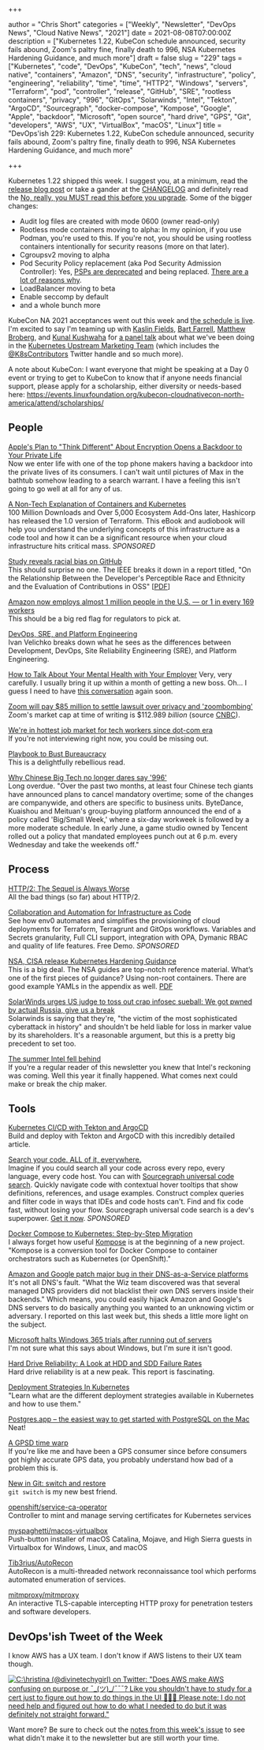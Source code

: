 +++

author = "Chris Short"
categories = ["Weekly", "Newsletter", "DevOps News", "Cloud Native News", "2021"]
date = 2021-08-08T07:00:00Z
description = ["Kubernetes 1.22, KubeCon schedule announced, security fails abound, Zoom's paltry fine, finally death to 996, NSA Kubernetes Hardening Guidance, and much more"]
draft = false
slug = "229"
tags = ["Kubernetes", "code", "DevOps", "KubeCon", "tech", "news", "cloud native", "containers", "Amazon", "DNS", "security", "infrastructure", "policy", "engineering", "reliability", "time", "time", "HTTP2", "Windows", "servers", "Terraform", "pod", "controller", "release", "GitHub", "SRE", "rootless containers", "privacy", "996", "GitOps", "Solarwinds", "Intel", "Tekton", "ArgoCD", "Sourcegraph", "docker-compose", "Kompose", "Google", "Apple", "backdoor", "Microsoft", "open source", "hard drive", "GPS", "Git", "developers", "AWS", "UX", "VirtualBox", "macOS", "Linux"]
title = "DevOps'ish 229: Kubernetes 1.22, KubeCon schedule announced, security fails abound, Zoom's paltry fine, finally death to 996, NSA Kubernetes Hardening Guidance, and much more"

+++

Kubernetes 1.22 shipped this week. I suggest you, at a minimum, read the [release blog post](https://kubernetes.io/blog/2021/08/04/kubernetes-1-22-release-announcement/) or take a gander at the [CHANGELOG](https://github.com/kubernetes/kubernetes/blob/master/CHANGELOG/CHANGELOG-1.22.md) and definitely read the [No, really, you MUST read this before you upgrade](https://github.com/kubernetes/kubernetes/blob/master/CHANGELOG/CHANGELOG-1.22.md#no-really-you-must-read-this-before-you-upgrade). Some of the bigger changes:

* Audit log files are created with mode 0600 (owner read-only)
* Rootless mode containers moving to alpha: In my opinion, if you use Podman, you're used to this. If you're not, you should be using rootless containers intentionally for security reasons (more on that later).
* Cgroupsv2 moving to alpha
* Pod Security Policy replacement (aka Pod Security Admission Controller): Yes, [PSPs are deprecated](https://devopsish.com/205/) and being replaced. [There are a lot of reasons why](https://kubernetes.io/blog/2021/04/06/podsecuritypolicy-deprecation-past-present-and-future/).
* LoadBalancer moving to beta
* Enable seccomp by default
* and a whole bunch more

KubeCon NA 2021 acceptances went out this week and [the schedule is live](https://events.linuxfoundation.org/kubecon-cloudnativecon-north-america/program/schedule/). I'm excited to say I'm teaming up with [Kaslin Fields](https://twitter.com/kaslinfields), [Bart Farrell](https://twitter.com/birthmarkbart), [Matthew Broberg](https://twitter.com/mbbroberg), and [Kunal Kushwaha](https://twitter.com/kunalstwt) for [a panel talk](https://kccncna2021.sched.com/event/lV3S) about what we've been doing in the [Kubernetes Upstream Marketing Team](https://github.com/kubernetes/community/tree/master/communication/marketing-team) (which includes the [@K8sContributors](https://twitter.com/K8sContributors/) Twitter handle and so much more).

A note about KubeCon: I want everyone that might be speaking at a Day 0 event or trying to get to KubeCon to know that if anyone needs financial support, please apply for a scholarship, either diversity or needs-based here: <https://events.linuxfoundation.org/kubecon-cloudnativecon-north-america/attend/scholarships/>

## People

[Apple's Plan to "Think Different" About Encryption Opens a Backdoor to Your Private Life](https://www.eff.org/deeplinks/2021/08/apples-plan-think-different-about-encryption-opens-backdoor-your-private-life)  
Now we enter life with one of the top phone makers having a backdoor into the private lives of its consumers. I can't wait until pictures of Max in the bathtub somehow leading to a search warrant. I have a feeling this isn't going to go well at all for any of us.

[A Non-Tech Explanation of Containers and Kubernetes](https://www.linode.com/content/declarative-cloud-infrastructure-management-terraform-linode/?utm_source=tldr&utm_medium=newsletter_sponsorship&utm_campaign=newsletter_sponsorship-tldr-terraform&utm_content=ebook-terraform&utm_term=)  
100 Million Downloads and Over 5,000 Ecosystem Add-Ons later, Hashicorp has released the 1.0 version of Terraform.  This eBook and audiobook will help you understand the underlying concepts of this infrastructure as a code tool and how it can be a significant resource when your cloud infrastructure hits critical mass. *SPONSORED*

[Study reveals racial bias on GitHub](https://www.protocol.com/policy/github-race-bias-study)  
This should surprise no one. The IEEE breaks it down in a report titled, "On the Relationship Between the Developer's Perceptible Race and Ethnicity and the Evaluation of Contributions in OSS" [[PDF](https://arxiv.org/pdf/2104.06143.pdf)]

[Amazon now employs almost 1 million people in the U.S. — or 1 in every 169 workers](https://www.nbcnews.com/business/business-news/amazon-now-employs-almost-1-million-people-u-s-or-n1275539)  
This should be a big red flag for regulators to pick at.

[DevOps, SRE, and Platform Engineering](https://iximiuz.com/en/posts/devops-sre-and-platform-engineering/)  
Ivan Velichko breaks down what he sees as the differences between Development, DevOps, Site Reliability Engineering (SRE), and Platform Engineering.

[How to Talk About Your Mental Health with Your Employer](https://hbr.org/2021/07/how-to-talk-about-your-mental-health-with-your-employer)
Very, very carefully. I usually bring it up within a month of getting a new boss. Oh... I guess I need to have [this conversation](https://chrisshort.net/the-importance-of-psychological-safety/) again soon.

[Zoom will pay $85 million to settle lawsuit over privacy and 'zoombombing'](https://www.engadget.com/zoom-privacy-lawsuit-settlement-205427084.html)  
Zoom's market cap at time of writing is $112.989 *billion* (source [CNBC](https://www.cnbc.com/quotes/ZM)).

[We're in hottest job market for tech workers since dot-com era](https://www.bostonherald.com/2021/07/18/were-in-hottest-job-market-for-tech-workers-since-dot-com-era/)  
If you're not interviewing right now, you could be missing out.

[Playbook to Bust Bureaucracy](https://itrevolution.com/playbook-to-bust-bureaucracy/)  
This is a delightfully rebellious read.

[Why Chinese Big Tech no longer dares say '996'](https://www.protocol.com/china/china-996-overtime-era-ended)  
Long overdue. "Over the past two months, at least four Chinese tech giants have announced plans to cancel mandatory overtime; some of the changes are companywide, and others are specific to business units. ByteDance, Kuaishou and Meituan's group-buying platform announced the end of a policy called 'Big/Small Week,' where a six-day workweek is followed by a more moderate schedule. In early June, a game studio owned by Tencent rolled out a policy that mandated employees punch out at 6 p.m. every Wednesday and take the weekends off."

## Process

[HTTP/2: The Sequel is Always Worse](https://portswigger.net/research/http2)  
All the bad things (so far) about HTTP/2.

[Collaboration and Automation for Infrastructure as Code](https://www.env0.com/infrastructure-as-code-automation?utm_campaign=devopsish&utm_source=nativeads&utm_medium=newsletter)  
See how env0 automates and simplifies the provisioning of cloud deployments for Terraform, Terragrunt and GitOps workflows. Variables and Secrets granularity, Full CLI support, integration with OPA, Dymanic RBAC and quality of life features. Free Demo. *SPONSORED*

[NSA, CISA release Kubernetes Hardening Guidance](https://www.nsa.gov/News-Features/Feature-Stories/Article-View/Article/2716980/nsa-cisa-release-kubernetes-hardening-guidance/)  
This is a big deal. The NSA guides are top-notch reference material. What’s one of the first pieces of guidance? Using non-root containers. There are good example YAMLs in the appendix as well. [PDF](https://media.defense.gov/2021/Aug/03/2002820425/-1/-1/1/CTR_KUBERNETES%20HARDENING%20GUIDANCE.PDF)

[SolarWinds urges US judge to toss out crap infosec sueball: We got pwned by actual Russia, give us a break](https://www.theregister.com/2021/08/04/solarwinds_lawsuit_shareholders_motion_dismiss/)  
Solarwinds is saying that they're, "the victim of the most sophisticated cyberattack in history" and shouldn't be held liable for loss in marker value by its shareholders. It's a reasonable argument, but this is a pretty big precedent to set too.

[The summer Intel fell behind](https://www.theverge.com/22597713/intel-7nm-delay-summer-2020-apple-arm-switch-roadmap-gelsinger-ceo?scrolla=5eb6d68b7fedc32c19ef33b4)  
If you're a regular reader of this newsletter you knew that Intel's reckoning was coming. Well this year it finally happened. What comes next could make or break the chip maker.

## Tools

[Kubernetes CI/CD with Tekton and ArgoCD](https://piotrminkowski.com/2021/08/05/kubernetes-ci-cd-with-tekton-and-argocd/)  
Build and deploy with Tekton and ArgoCD with this incredibly detailed article.

[Search your code. ALL of it, everywhere.](https://about.sourcegraph.com/?utm_source=devopsish&utm_medium=text&utm_campaign=try-sourcegraph&utm_content=try-text)  
Imagine if you could search all your code across every repo, every language, every code host. You can with [Sourcegraph universal code search](https://about.sourcegraph.com/?utm_source=devopsish&utm_medium=text&utm_campaign=try-sourcegraph&utm_content=try-text). Quickly navigate code with contextual hover tooltips that show definitions, references, and usage examples. Construct complex queries and filter code in ways that IDEs and code hosts can't. Find and fix code fast, without losing your flow. Sourcegraph universal code search is a dev's superpower. [Get it now](https://about.sourcegraph.com/?utm_source=devopsish&utm_medium=text&utm_campaign=try-sourcegraph&utm_content=try-text). *SPONSORED*

[Docker Compose to Kubernetes: Step-by-Step Migration](https://loft.sh/blog/docker-compose-to-kubernetes-step-by-step-migration/)  
I always forget how useful [Kompose](https://kompose.io/) is at the beginning of a new project. "Kompose is a conversion tool for Docker Compose to container orchestrators such as Kubernetes (or OpenShift)."

[Amazon and Google patch major bug in their DNS-as-a-Service platforms](https://therecord.media/amazon-and-google-patch-major-bug-in-their-dns-as-a-service-platforms/)  
It's not all DNS's fault. "What the Wiz team discovered was that several managed DNS providers did not blacklist their own DNS servers inside their backends." Which means, you could easily hijack Amazon and Google's DNS servers to do basically anything you wanted to an unknowing victim or adversary. I reported on this last week but, this sheds a little more light on the subject.

[Microsoft halts Windows 365 trials after running out of servers](https://www.bleepingcomputer.com/news/microsoft/microsoft-halts-windows-365-trials-after-running-out-of-servers/)  
I'm not sure what this says about Windows, but I'm sure it isn't good.

[Hard Drive Reliability: A Look at HDD and SDD Failure Rates](https://www.backblaze.com/blog/backblaze-drive-stats-for-q2-2021/)  
Hard drive reliability is at a new peak. This report is fascinating.

[Deployment Strategies In Kubernetes](https://auth0.com/blog/deployment-strategies-in-kubernetes/)  
"Learn what are the different deployment strategies available in Kubernetes and how to use them."

[Postgres.app – the easiest way to get started with PostgreSQL on the Mac](https://postgresapp.com/)  
Neat!

[A GPSD time warp](https://lwn.net/SubscriberLink/865044/c7d4680c55526374/)  
If you're like me and have been a GPS consumer since before consumers got highly accurate GPS data, you probably understand how bad of a problem this is.

[New in Git: switch and restore](https://www.banterly.net/2021/07/31/new-in-git-switch-and-restore/)  
`git switch` is my new best friend.

[openshift/service-ca-operator](https://github.com/openshift/service-ca-operator)  
Controller to mint and manage serving certificates for Kubernetes services

[myspaghetti/macos-virtualbox](https://github.com/myspaghetti/macos-virtualbox)  
Push-button installer of macOS Catalina, Mojave, and High Sierra guests in Virtualbox for Windows, Linux, and macOS

[Tib3rius/AutoRecon](https://github.com/Tib3rius/AutoRecon)  
AutoRecon is a multi-threaded network reconnaissance tool which performs automated enumeration of services.

[mitmproxy/mitmproxy](https://github.com/mitmproxy/mitmproxy)  
An interactive TLS-capable intercepting HTTP proxy for penetration testers and software developers.

## DevOps'ish Tweet of the Week

I know AWS has a UX team. I don't know if AWS listens to their UX team though.

[![C:\hristina (@divinetechygirl) on Twitter: "Does AWS make AWS confusing on purpose or ¯\_(ツ)_/¯¯¯? Like you shouldn't have to study for a cert just to figure out how to do things in the UI 🤦🏽‍♀️ Please note: I do not need help and figured out how to do what I needed to do but it was definitely not straight forward."](/images/229-devopsish-tweet-of-the-week.png)](https://twitter.com/divinetechygirl/status/1422954646918864905)

Want more? Be sure to check out the [notes from this week's issue](https://devopsish.com/229/notes/) to see what didn't make it to the newsletter but are still worth your time.
